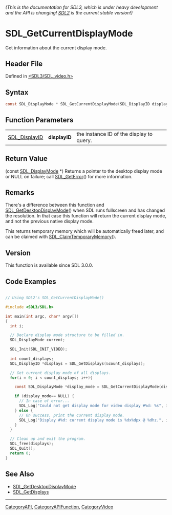 ###### (This is the documentation for SDL3, which is under heavy development and the API is changing! [SDL2](https://wiki.libsdl.org/SDL2/) is the current stable version!)
# SDL_GetCurrentDisplayMode

Get information about the current display mode.

## Header File

Defined in [<SDL3/SDL_video.h>](https://github.com/libsdl-org/SDL/blob/main/include/SDL3/SDL_video.h)

## Syntax

```c
const SDL_DisplayMode * SDL_GetCurrentDisplayMode(SDL_DisplayID displayID);
```

## Function Parameters

|                                |               |                                          |
| ------------------------------ | ------------- | ---------------------------------------- |
| [SDL_DisplayID](SDL_DisplayID) | **displayID** | the instance ID of the display to query. |

## Return Value

(const [SDL_DisplayMode](SDL_DisplayMode) *) Returns a pointer to the
desktop display mode or NULL on failure; call
[SDL_GetError](SDL_GetError)() for more information.

## Remarks

There's a difference between this function and
[SDL_GetDesktopDisplayMode](SDL_GetDesktopDisplayMode)() when SDL runs
fullscreen and has changed the resolution. In that case this function will
return the current display mode, and not the previous native display mode.

This returns temporary memory which will be automatically freed later, and
can be claimed with [SDL_ClaimTemporaryMemory](SDL_ClaimTemporaryMemory)().

## Version

This function is available since SDL 3.0.0.

## Code Examples

```c

// Using SDL2's SDL_GetCurrentDisplayMode()

#include <SDL3/SDL.h>

int main(int argc, char* argv[])
{
  int i;

  // Declare display mode structure to be filled in.
  SDL_DisplayMode current;

  SDL_Init(SDL_INIT_VIDEO);
  
  int count_displays;
  SDL_DisplayID *displays = SDL_GetDisplays(&count_displays);

  // Get current display mode of all displays.
  for(i = 0; i < count_displays; i++){

    const SDL_DisplayMode *display_mode = SDL_GetCurrentDisplayMode(displays[i]);

    if (display_mode== NULL) {
      // In case of error...
      SDL_Log("Could not get display mode for video display #%d: %s", i, SDL_GetError());
    } else {
      // On success, print the current display mode.
      SDL_Log("Display #%d: current display mode is %dx%dpx @ %dhz.", i, display_mode->w, display_mode->h, display_mode->refresh_rate);
    }
  }

  // Clean up and exit the program.
  SDL_free(displays);
  SDL_Quit();
  return 0;
}

```

## See Also

- [SDL_GetDesktopDisplayMode](SDL_GetDesktopDisplayMode)
- [SDL_GetDisplays](SDL_GetDisplays)

----
[CategoryAPI](CategoryAPI), [CategoryAPIFunction](CategoryAPIFunction), [CategoryVideo](CategoryVideo)

